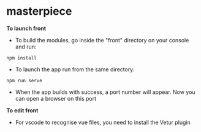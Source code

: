 # masterpiece
 **To launch front**
 - To build the modules, go inside the "front" directory on your console and run: 
```
npm install
```
- To launch the app run from the same directory: 
```
npm run serve
```
- When the app builds with success, a port number will appear. Now you can open a browser on this port <br/>


**To edit front**
- For vscode to recognise vue files, you need to install the Vetur plugin
